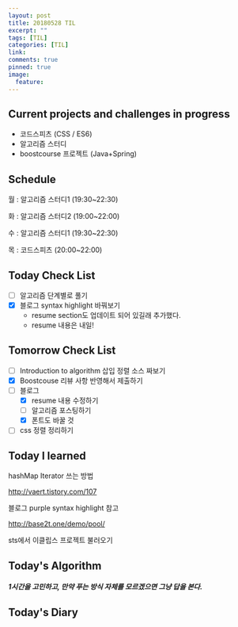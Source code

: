```yaml
---
layout: post
title: 20180528 TIL
excerpt: ""
tags: [TIL]
categories: [TIL]
link:
comments: true
pinned: true
image:
  feature:
---
```


## Current projects and challenges in progress

- 코드스피츠 (CSS / ES6)
- 알고리즘 스터디 
- boostcourse 프로젝트 (Java+Spring)

## Schedule

월 : 알고리즘 스터디1 (19:30~22:30) 

화 : 알고리즘 스터디2 (19:00~22:00)

수 : 알고리즘 스터디1 (19:30~22:30)

목 : 코드스피츠 (20:00~22:00)

## Today Check List

- [ ] 알고리즘 단계별로 풀기
- [x] 블로그 syntax highlight 바꿔보기
  - resume section도 업데이트 되어 있길래 추가했다.
  - resume 내용은 내일!

## Tomorrow Check List

- [ ] Introduction to algorithm 삽입 정렬 소스 짜보기
- [x] Boostcouse 리뷰 사항 반영해서 제출하기
- [ ] 블로그 
  - [x] resume 내용 수정하기
  - [ ] 알고리즘 포스팅하기
  - [x] 폰트도 바꿀 것
- [ ] css 정렬 정리하기

## Today I learned

hashMap Iterator 쓰는 방법

http://vaert.tistory.com/107

블로그 purple syntax highlight 참고

http://base2t.one/demo/pool/

sts에서 이클립스 프로젝트 불러오기

## Today's Algorithm

##### 1시간을 고민하고, 만약 푸는 방식 자체를 모르겠으면 그냥 답을 본다.



## Today's Diary